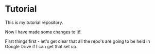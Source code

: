 # Tutorial

This is my tutorial repository.

Now I have made some changes to it!!

First things first - let's get clear that all the repo's are going to be held in Google Drive if I can get that set up.
